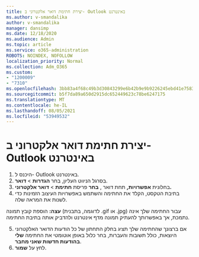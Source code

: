 ```yaml
---
title: יצירת חתימת דואר אלקטרוני ב- Outlook באינטרנט
ms.author: v-smandalika
author: v-smandalika
manager: dansimp
ms.date: 12/18/2020
ms.audience: Admin
ms.topic: article
ms.service: o365-administration
ROBOTS: NOINDEX, NOFOLLOW
localization_priority: Normal
ms.collection: Adm_O365
ms.custom:
- "1200009"
- "7310"
ms.openlocfilehash: 3bb83a4f68c49b3d30843299e6b42b9e9b9226245ebd41e75831694b95839c46
ms.sourcegitcommit: b5f7da89a650d2915dc652449623c78be6247175
ms.translationtype: MT
ms.contentlocale: he-IL
ms.lasthandoff: 08/05/2021
ms.locfileid: "53949532"
---
```

# <a name="create-an-email-signature-in-outlook-on-the-web"></a>יצירת חתימת דואר אלקטרוני ב- Outlook באינטרנט

1. היכנס ל- Outlook באינטרנט.
2. בסרגל הניווט העליון, בחר **הגדרות**  >  **דואר**.
3. בחלונית **אפשרויות,** תחת דואר , **בחר** פריסת **חתימת**  >  **דואר אלקטרוני.**
4. בתיבת הטקסט, הקלד את החתימה והשתמש באפשרויות העיצוב הזמינות כדי לשנות את המראה שלה.

**עצה:** הוספת קובץ תמונה (לדוגמה, בתבנית .gif או .jpg) עבור החתימה שלך אינה נתמכת, אך באפשרותך להעתיק תמונה מדף אינטרנט ולהדביק אותה בתיבת החתימה.

5. אם ברצונך שהחתימה שלך תציג בחלק התחתון של כל הודעות הדואר האלקטרוני היוצאות, כולל תשובות והעברות, בחר כלול באופן אוטומטי את החתימה **שלי בהודעות חדשות שאני מחבר**.
6. לחץ על **שמור**.

